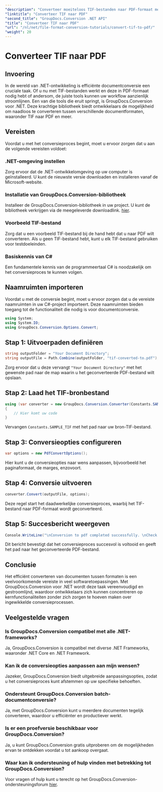 ```yaml
---
"description": "Converteer moeiteloos TIF-bestanden naar PDF-formaat met GroupDocs.Conversion voor .NET. Stroomlijn uw documentconversieproces."
"linktitle": "Converteer TIF naar PDF"
"second_title": "GroupDocs.Conversion .NET API"
"title": "Converteer TIF naar PDF"
"url": "/nl/net/file-format-conversion-tutorials/convert-tif-to-pdf/"
"weight": 20
---
```


# Converteer TIF naar PDF

## Invoering
In de wereld van .NET-ontwikkeling is efficiënte documentconversie een cruciale taak. Of u nu met TIF-bestanden werkt en deze in PDF-formaat nodig hebt of andersom, de juiste tools kunnen uw workflow aanzienlijk stroomlijnen. Een van die tools die eruit springt, is GroupDocs.Conversion voor .NET. Deze krachtige bibliotheek biedt ontwikkelaars de mogelijkheid om naadloos te converteren tussen verschillende documentformaten, waaronder TIF naar PDF en meer.
## Vereisten
Voordat u met het conversieproces begint, moet u ervoor zorgen dat u aan de volgende vereisten voldoet:
### .NET-omgeving instellen
Zorg ervoor dat de .NET-ontwikkelomgeving op uw computer is geïnstalleerd. U kunt de nieuwste versie downloaden en installeren vanaf de Microsoft-website.
### Installatie van GroupDocs.Conversion-bibliotheek
Installeer de GroupDocs.Conversion-bibliotheek in uw project. U kunt de bibliotheek verkrijgen via de meegeleverde downloadlink. [hier](https://releases.groupdocs.com/conversion/net/).
### Voorbeeld TIF-bestand
Zorg dat u een voorbeeld TIF-bestand bij de hand hebt dat u naar PDF wilt converteren. Als u geen TIF-bestand hebt, kunt u elk TIF-bestand gebruiken voor testdoeleinden.
### Basiskennis van C#
Een fundamentele kennis van de programmeertaal C# is noodzakelijk om het conversieproces te kunnen volgen.

## Naamruimten importeren
Voordat u met de conversie begint, moet u ervoor zorgen dat u de vereiste naamruimten in uw C#-project importeert. Deze naamruimten bieden toegang tot de functionaliteit die nodig is voor documentconversie.
```csharp
using System;
using System.IO;
using GroupDocs.Conversion.Options.Convert;
```

## Stap 1: Uitvoerpaden definiëren
```csharp
string outputFolder = "Your Document Directory";
string outputFile = Path.Combine(outputFolder, "tif-converted-to.pdf");
```
Zorg ervoor dat u deze vervangt `"Your Document Directory"` met het gewenste pad naar de map waarin u het geconverteerde PDF-bestand wilt opslaan.
## Stap 2: Laad het TIF-bronbestand
```csharp
using (var converter = new GroupDocs.Conversion.Converter(Constants.SAMPLE_TIF))
{
    // Hier komt uw code
}
```
Vervangen `Constants.SAMPLE_TIF` met het pad naar uw bron-TIF-bestand.
## Stap 3: Conversieopties configureren
```csharp
var options = new PdfConvertOptions();
```
Hier kunt u de conversieopties naar wens aanpassen, bijvoorbeeld het paginaformaat, de marges, enzovoort.
## Stap 4: Conversie uitvoeren
```csharp
converter.Convert(outputFile, options);
```
Deze regel start het daadwerkelijke conversieproces, waarbij het TIF-bestand naar PDF-formaat wordt geconverteerd.
## Stap 5: Succesbericht weergeven
```csharp
Console.WriteLine("\nConversion to pdf completed successfully. \nCheck output in {0}", outputFolder);
```
Dit bericht bevestigt dat het conversieproces succesvol is voltooid en geeft het pad naar het geconverteerde PDF-bestand.

## Conclusie
Het efficiënt converteren van documenten tussen formaten is een veelvoorkomende vereiste in veel softwaretoepassingen. Met GroupDocs.Conversion voor .NET wordt deze taak vereenvoudigd en gestroomlijnd, waardoor ontwikkelaars zich kunnen concentreren op kernfunctionaliteiten zonder zich zorgen te hoeven maken over ingewikkelde conversieprocessen.
## Veelgestelde vragen
### Is GroupDocs.Conversion compatibel met alle .NET-frameworks?
Ja, GroupDocs.Conversion is compatibel met diverse .NET Frameworks, waaronder .NET Core en .NET Framework.
### Kan ik de conversieopties aanpassen aan mijn wensen?
Jazeker, GroupDocs.Conversion biedt uitgebreide aanpassingsopties, zodat u het conversieproces kunt afstemmen op uw specifieke behoeften.
### Ondersteunt GroupDocs.Conversion batch-documentconversie?
Ja, met GroupDocs.Conversion kunt u meerdere documenten tegelijk converteren, waardoor u efficiënter en productiever werkt.
### Is er een proefversie beschikbaar voor GroupDocs.Conversion?
Ja, u kunt GroupDocs.Conversion gratis uitproberen om de mogelijkheden ervan te ontdekken voordat u tot aankoop overgaat.
### Waar kan ik ondersteuning of hulp vinden met betrekking tot GroupDocs.Conversion?
Voor vragen of hulp kunt u terecht op het GroupDocs.Conversion-ondersteuningsforum [hier](https://forum.groupdocs.com/c/conversion/11).